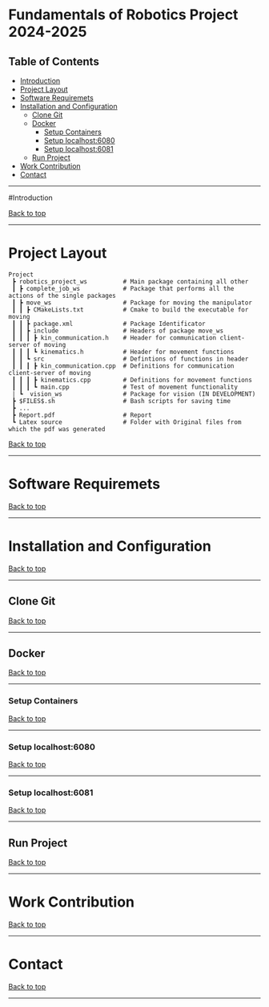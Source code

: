 # Fundamentals of Robotics Project 2024-2025

## Table of Contents
- [Introduction](#introduction)
- [Project Layout](#project-layout)
- [Software Requiremets](#software-requirements)
- [Installation and Configuration](#installation-and-configuration)
  - [Clone Git](#clone-git)
  - [Docker](#docker)
    - [Setup Containers](#setup-containers)
    - [Setup localhost:6080](#setup-localhost:6080)
    - [Setup localhost:6081](#setup-localhost:6081)
  - [Run Project](#run-project)
- [Work Contribution](#work-contribution)
- [Contact](#contact)

---

#Introduction

[Back to top](#table-of-contents)

---

# Project Layout
```
Project
 ┣ robotics_project_ws          # Main package containing all other
 ┃ ┣ complete_job_ws            # Package that performs all the actions of the single packages
 ┃ ┣ move_ws                    # Package for moving the manipulator
 ┃ ┃ ┣ CMakeLists.txt           # Cmake to build the executable for moving
 ┃ ┃ ┣ package.xml              # Package Identificator
 ┃ ┃ ┣ include                  # Headers of package move_ws
 ┃ ┃ ┃ ┣ kin_communication.h    # Header for communication client-server of moving
 ┃ ┃ ┃ ┗ kinematics.h           # Header for movement functions
 ┃ ┃ ┗ src                      # Defintions of functions in header
 ┃ ┃ ┃ ┣ kin_communication.cpp  # Definitions for communication client-server of moving
 ┃ ┃ ┃ ┣ kinematics.cpp         # Definitions for movement functions
 ┃ ┃ ┃ ┗ main.cpp               # Test of movement functionality  
 | ┗  vision_ws                 # Package for vision (IN DEVELOPMENT)
 ┣ $FILES$.sh                   # Bash scripts for saving time
 ┣ ...
 ┣ Report.pdf                   # Report 
 ┗ Latex source                 # Folder with Original files from which the pdf was generated
```

[Back to top](#table-of-contents)

---

# Software Requiremets

[Back to top](#table-of-contents)

---

# Installation and Configuration

[Back to top](#table-of-contents)

---

## Clone Git

[Back to top](#table-of-contents)

---

## Docker

[Back to top](#table-of-contents)

---

### Setup Containers

[Back to top](#table-of-contents)

---

### Setup localhost:6080

[Back to top](#table-of-contents)

---

### Setup localhost:6081

[Back to top](#table-of-contents)

---

## Run Project

[Back to top](#table-of-contents)

---

# Work Contribution

[Back to top](#table-of-contents)

---

# Contact

[Back to top](#table-of-contents)

---
